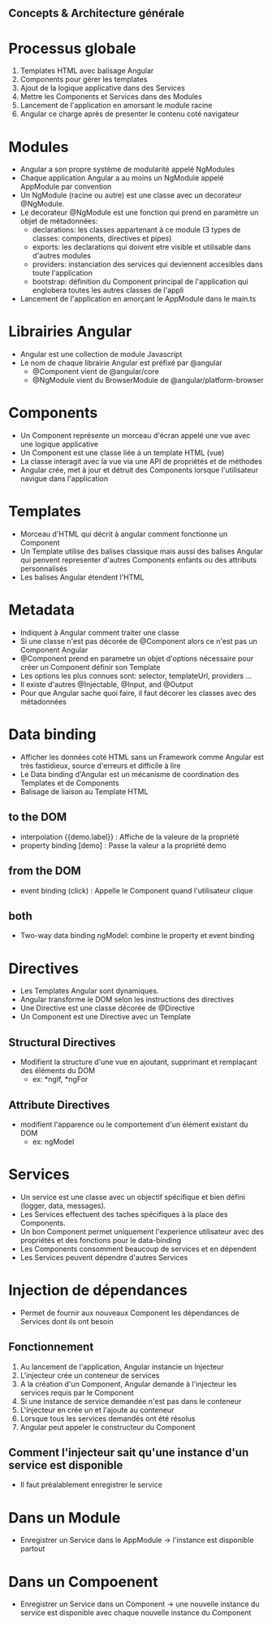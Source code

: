 ## Concepts & Architecture générale

# Processus globale
1. Templates HTML avec balisage Angular
2. Components pour gérer les templates
3. Ajout de la logique applicative dans des Services
4. Mettre les Components et Services dans des Modules
5. Lancement de l'application en amorsant le module racine
6. Angular ce charge après de presenter le contenu coté navigateur 


# Modules
* Angular a son propre système de modularité appelé NgModules
* Chaque application Angular a au moins un NgModule appelé AppModule par convention
* Un NgModule (racine ou autre) est une classe avec un decorateur @NgModule.
* Le decorateur @NgModule est une fonction qui prend en paramètre un objet de métadonnées:
    - declarations: les classes appartenant à ce module (3 types de classes: components, directives et pipes)
    - exports: les declarations qui doivent etre visible et utilisable dans d'autres modules
    - providers: instanciation des services qui deviennent accesibles dans toute l'application
    - bootstrap: définition du Component principal de l'application qui englobera toutes les autres classes de l'appli
* Lancement de l'application en amorçant le AppModule dans le main.ts


# Librairies Angular
* Angular est une collection de module Javascript
* Le nom de chaque librairie Angular est préfixé par @angular
    - @Component vient de @angular/core
    - @NgModule vient du BrowserModule de @angular/platform-browser


# Components
* Un Component représente un morceau d'écran appelé une vue avec une logique applicative
* Un Component est une classe liée à un template HTML (vue)
* La classe interagit avec la vue via une API de propriétés et de méthodes
* Angular crée, met à jour et détruit des Components lorsque l'utilisateur navigue dans l'application


# Templates
* Morceau d'HTML qui décrit à angular comment fonctionne un Component
* Un Template utilise des balises classique mais aussi des balises Angular qui penvent representer d'autres Components enfants ou des attributs personnalisés
* Les balises Angular étendent l'HTML


# Metadata
* Indiquent à Angular comment traiter une classe
* Si une classe n'est pas décorée de @Component alors ce n'est pas un Component Angular
* @Component prend en parametre un objet d'options nécessaire pour créer un Component définir son Template
* Les options les plus connues sont: selector, templateUrl, providers ...
* Il existe d'autres @Injectable, @Input, and @Output  
* Pour que Angular sache quoi faire, il faut décorer les classes avec des métadonnées


# Data binding
* Afficher les données coté HTML sans un Framework comme Angular est très fastidieux, source d'erreurs et difficile à lire
* Le Data binding d'Angular est un mécanisme de coordination des Templates et de Components
* Balisage de liaison au Template HTML
## to the DOM
* interpolation {{demo.label}} : Affiche de la valeure de la propriété
* property binding [demo] : Passe la valeur a la propriété demo
## from the DOM
* event binding (click) : Appelle le Component quand l'utilisateur clique
## both 
* Two-way data binding ngModel: combine le property et event binding


# Directives
* Les Templates Angular sont dynamiques. 
* Angular transforme le DOM selon les instructions des directives
* Une Directive est une classe décorée de @Directive
* Un Component est une Directive avec un Template
## Structural Directives
* Modifient la structure d'une vue en ajoutant, supprimant et remplaçant des éléments du DOM
    - ex: *ngIf, *ngFor
## Attribute Directives
*  modifient l'apparence ou le comportement d'un élément existant du DOM
    - ex: ngModel


# Services
* Un service est une classe avec un objectif spécifique et bien défini (logger, data, messages). 
* Les Services effectuent des taches spécifiques à la place des Components. 
* Un bon Component permet uniquement l'experience utilisateur avec des propriétés et des fonctions pour le data-binding
* Les Components consomment beaucoup de services et en dépendent
* Les Services peuvent dépendre d'autres Services

# Injection de dépendances
* Permet de fournir aux nouveaux Component les dépendances de Services dont ils ont besoin
## Fonctionnement
1. Au lancement de l'application, Angular instancie un Injecteur
2. L'injecteur crée un conteneur de services
3. A la création d'un Component, Angular demande à l'injecteur les services requis par le Component
4. Si une instance de service demandée n'est pas dans le conteneur
5. L'injecteur en crée un et l'ajoute au conteneur
6. Lorsque tous les services demandés ont été résolus
7. Angular peut appeler le constructeur du Component

## Comment l'injecteur sait qu'une instance d'un service est disponible
* Il faut préalablement enregistrer le service
# Dans un Module
* Enregistrer un Service dans le AppModule -> l'instance est disponible partout
# Dans un Compoenent
* Enregistrer un Service dans un Component -> une nouvelle instance du service est disponible avec chaque nouvelle instance du Component